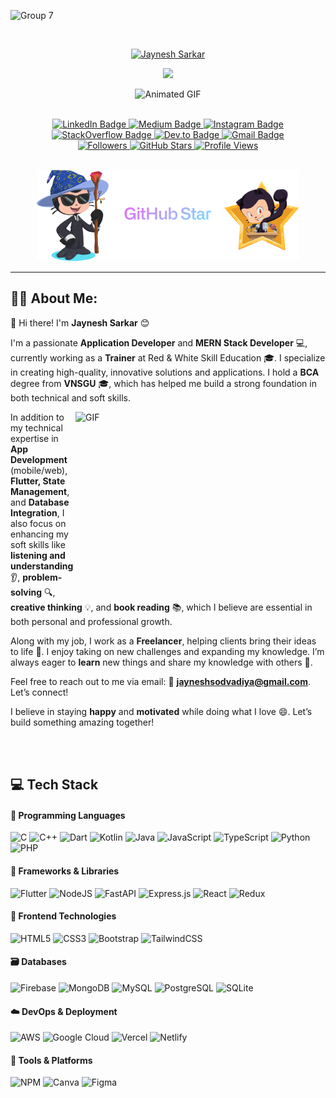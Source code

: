 <!-- Banner -->
![Group 7](https://github.com/user-attachments/assets/d6d95582-169e-46c0-b3c8-cf647e65a5c2) 

<br>

<!-- Jaynesh Sarkar -->
<p align="center">
  <a href="https://github.com/SJaynesh/">
    <img src="https://readme-typing-svg.demolab.com?font=Matemasie&size=35&duration=1&pause=1000&width=300&lines=Jaynesh+Sarkar" alt="Jaynesh Sarkar" />
  </a>
</p>

<p align="center">
  <a href="https://github.com/SJaynesh/readme-typing-svg">
    <img src="https://readme-typing-svg.demolab.com?font=Bodoni+Moda+SC&size=24&duration=3000&pause=1500&color=4CAF50&center=true&vCenter=true&width=850&lines=Application+Developer+|+MERN+Stack+Developer+|+Trainer;Crafting+Innovative+Solutions+with+Flutter+and+Web;Empowering+Others+Through+Training+and+Code" /> 
  </a> 
</p>

<p align="center">
  <img src="https://media.giphy.com/media/M9gbBd9nbDrOTu1Mqx/giphy.gif" width="100" alt="Animated GIF" />
</p>

<br />

<!-- Social icons section -->
<div id="social" align="center">
  <a href="https://www.linkedin.com/in/jaynesh-sodvadiya/">
    <img src="https://img.shields.io/badge/LinkedIn-blue?style=for-the-badge&logo=linkedin&logoColor=white" alt="LinkedIn Badge"/>
  </a>
  <a href="https://medium.com/@SJaynesh">
    <img src="https://img.shields.io/badge/Medium-12100E?style=for-the-badge&logo=medium&logoColor=white" alt="Medium Badge"/>
  </a>
  <a href="https://www.instagram.com/sjaynesh60/">
    <img src="https://img.shields.io/badge/Instagram-E4405F?style=for-the-badge&logo=instagram&logoColor=white" alt="Instagram Badge"/>
  </a>
  <a href="https://stackoverflow.com/users/22492450/jaynesh-sodvadiya">
    <img src="https://img.shields.io/badge/Stackoverflow-1DA1F2?style=for-the-badge&logo=stackoverflow&logoColor=white" alt="StackOverflow Badge"/>
  </a>
  <a href="https://dev.to/sjaynesh">
    <img src="https://img.shields.io/badge/dev.to-0A0A0A?style=for-the-badge&logo=devdotto&logoColor=white" alt="Dev.to Badge">
  </a>
  <a href="mailto:rw5.jaynesh.pc@gmail.com">
    <img src="https://img.shields.io/badge/Gmail-D14836?style=for-the-badge&logo=gmail&logoColor=white" alt="Gmail Badge">
  </a>
</div>

<div id="github" align="center">
  <a href="https://github.com/SJaynesh?tab=followers">
    <img alt="Followers" title="Follow me on Github" src="https://img.shields.io/github/followers/SJaynesh"/>
  </a>
  <a href="https://github.com/SJaynesh?tab=stars">
    <img alt="GitHub Stars" src="https://img.shields.io/github/stars/SJaynesh">
  </a>
  <a href="https://komarev.com/ghpvc/?username=SJaynesh">
    <img alt="Profile Views" title="GitHub profile views" src="https://komarev.com/ghpvc/?username=SJaynesh"/>
  </a>
</div>

<br /> 

<!-- GitHub Star link -->
<p align="center">
  <a href="https://stars.github.com/profiles/SJaynesh/">
    <img src="https://github.com/osandadeshan/osandadeshan/blob/master/github-stars-program.png?raw=true" alt="GitHub Star 2024"/>
  </a>
</p>

<hr>

## 👨‍💻 About Me:

👋 Hi there! I'm **Jaynesh Sarkar** 😊

I'm a passionate **Application Developer** and **MERN Stack Developer** 💻, currently working as a **Trainer** at Red & White Skill Education 🎓. I specialize in creating high-quality, innovative solutions and applications. I hold a **BCA** degree from **VNSGU** 🎓, which has helped me build a strong foundation in both technical and soft skills.

<img align="right" alt="GIF" src="https://user-images.githubusercontent.com/69011963/137184767-79a13ec7-1bb3-4341-a6da-3a149c9c159a.gif" width="400" height="300" />

In addition to my technical expertise in **App Development** (mobile/web), **Flutter, State Management**, and **Database Integration**, I also focus on enhancing my soft skills like **listening and understanding** 👂, **problem-solving** 🔍, **creative thinking** 💡, and **book reading** 📚, which I believe are essential in both personal and professional growth.

Along with my job, I work as a **Freelancer**, helping clients bring their ideas to life 💼. I enjoy taking on new challenges and expanding my knowledge. I’m always eager to **learn** new things and share my knowledge with others 🌱.

Feel free to reach out to me via email: 📧 **jayneshsodvadiya@gmail.com**. Let’s connect!

I believe in staying **happy** and **motivated** while doing what I love 😄. Let’s build something amazing together!

<br><br>

## 💻 Tech Stack

#### 🧠 Programming Languages
![C](https://img.shields.io/badge/C-%23239120.svg?style=for-the-badge&logo=c&logoColor=white)
![C++](https://img.shields.io/badge/C++-00599C?style=for-the-badge&logo=c%2B%2B&logoColor=white)
![Dart](https://img.shields.io/badge/Dart-0175C2?style=for-the-badge&logo=dart&logoColor=white)
![Kotlin](https://img.shields.io/badge/Kotlin-0095D5?style=for-the-badge&logo=kotlin&logoColor=white)
![Java](https://img.shields.io/badge/Java-ED8B00?style=for-the-badge&logo=java&logoColor=white)
![JavaScript](https://img.shields.io/badge/JavaScript-323330?style=for-the-badge&logo=javascript&logoColor=F7DF1E)
![TypeScript](https://img.shields.io/badge/TypeScript-007ACC?style=for-the-badge&logo=typescript&logoColor=white)
![Python](https://img.shields.io/badge/Python-3670A0?style=for-the-badge&logo=python&logoColor=ffdd54)
![PHP](https://img.shields.io/badge/PHP-777BB4?style=for-the-badge&logo=php&logoColor=white)

#### 🚀 Frameworks & Libraries
![Flutter](https://img.shields.io/badge/Flutter-02569B?style=for-the-badge&logo=flutter&logoColor=white)
![NodeJS](https://img.shields.io/badge/Node.js-339933?style=for-the-badge&logo=nodedotjs&logoColor=white)
![FastAPI](https://img.shields.io/badge/FastAPI-005571?style=for-the-badge&logo=fastapi)
![Express.js](https://img.shields.io/badge/Express.js-404d59?style=for-the-badge&logo=express&logoColor=white)
![React](https://img.shields.io/badge/React-20232a?style=for-the-badge&logo=react&logoColor=61DAFB)
![Redux](https://img.shields.io/badge/Redux-593d88?style=for-the-badge&logo=redux&logoColor=white)

#### 🎨 Frontend Technologies
![HTML5](https://img.shields.io/badge/HTML-e96229?style=for-the-badge&logo=html5&logoColor=white)
![CSS3](https://img.shields.io/badge/CSS-1572B6?style=for-the-badge&logo=css3&logoColor=white)
![Bootstrap](https://img.shields.io/badge/Bootstrap-563D7C?style=for-the-badge&logo=bootstrap&logoColor=white)
![TailwindCSS](https://img.shields.io/badge/TailwindCSS-38B2AC?style=for-the-badge&logo=tailwind-css&logoColor=white)

#### 🗃️ Databases
![Firebase](https://img.shields.io/badge/Firebase-039BE5?style=for-the-badge&logo=firebase&logoColor=white)
![MongoDB](https://img.shields.io/badge/MongoDB-4ea94b?style=for-the-badge&logo=mongodb&logoColor=white)
![MySQL](https://img.shields.io/badge/MySQL-00f.svg?style=for-the-badge&logo=mysql&logoColor=white)
![PostgreSQL](https://img.shields.io/badge/PostgreSQL-316192?style=for-the-badge&logo=postgresql&logoColor=white)
![SQLite](https://img.shields.io/badge/SQLite-07405e?style=for-the-badge&logo=sqlite&logoColor=white)

#### ☁️ DevOps & Deployment
![AWS](https://img.shields.io/badge/AWS-FF9900?style=for-the-badge&logo=amazonaws&logoColor=white)
![Google Cloud](https://img.shields.io/badge/GoogleCloud-4285F4?style=for-the-badge&logo=google-cloud&logoColor=white)
![Vercel](https://img.shields.io/badge/Vercel-000000?style=for-the-badge&logo=vercel&logoColor=white)
![Netlify](https://img.shields.io/badge/Netlify-00C7B7?style=for-the-badge&logo=netlify&logoColor=white)

#### 🧰 Tools & Platforms
![NPM](https://img.shields.io/badge/NPM-000000?style=for-the-badge&logo=npm&logoColor=white)
![Canva](https://img.shields.io/badge/Canva-00C4CC?style=for-the-badge&logo=canva&logoColor=white)
![Figma](https://img.shields.io/badge/Figma-F24E1E?style=for-the-badge&logo=figma&logoColor=white)

